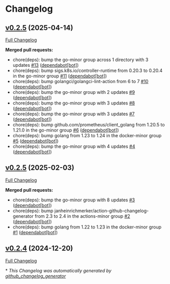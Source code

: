 # Changelog

## [v0.2.5](https://github.com/somaz94/helios-lb/tree/v0.2.5) (2025-04-14)

[Full Changelog](https://github.com/somaz94/helios-lb/compare/v0.2.5...v0.2.5)

**Merged pull requests:**

- chore\(deps\): bump the go-minor group across 1 directory with 3 updates [\#13](https://github.com/somaz94/helios-lb/pull/13) ([dependabot[bot]](https://github.com/apps/dependabot))
- chore\(deps\): bump sigs.k8s.io/controller-runtime from 0.20.3 to 0.20.4 in the go-minor group [\#11](https://github.com/somaz94/helios-lb/pull/11) ([dependabot[bot]](https://github.com/apps/dependabot))
- chore\(deps\): bump golangci/golangci-lint-action from 6 to 7 [\#10](https://github.com/somaz94/helios-lb/pull/10) ([dependabot[bot]](https://github.com/apps/dependabot))
- chore\(deps\): bump the go-minor group with 2 updates [\#9](https://github.com/somaz94/helios-lb/pull/9) ([dependabot[bot]](https://github.com/apps/dependabot))
- chore\(deps\): bump the go-minor group with 3 updates [\#8](https://github.com/somaz94/helios-lb/pull/8) ([dependabot[bot]](https://github.com/apps/dependabot))
- chore\(deps\): bump the go-minor group with 3 updates [\#7](https://github.com/somaz94/helios-lb/pull/7) ([dependabot[bot]](https://github.com/apps/dependabot))
- chore\(deps\): bump github.com/prometheus/client\_golang from 1.20.5 to 1.21.0 in the go-minor group [\#6](https://github.com/somaz94/helios-lb/pull/6) ([dependabot[bot]](https://github.com/apps/dependabot))
- chore\(deps\): bump golang from 1.23 to 1.24 in the docker-minor group [\#5](https://github.com/somaz94/helios-lb/pull/5) ([dependabot[bot]](https://github.com/apps/dependabot))
- chore\(deps\): bump the go-minor group with 4 updates [\#4](https://github.com/somaz94/helios-lb/pull/4) ([dependabot[bot]](https://github.com/apps/dependabot))

## [v0.2.5](https://github.com/somaz94/helios-lb/tree/v0.2.5) (2025-02-03)

[Full Changelog](https://github.com/somaz94/helios-lb/compare/v0.2.4...v0.2.5)

**Merged pull requests:**

- chore\(deps\): bump the go-minor group with 8 updates [\#3](https://github.com/somaz94/helios-lb/pull/3) ([dependabot[bot]](https://github.com/apps/dependabot))
- chore\(deps\): bump janheinrichmerker/action-github-changelog-generator from 2.3 to 2.4 in the actions-minor group [\#2](https://github.com/somaz94/helios-lb/pull/2) ([dependabot[bot]](https://github.com/apps/dependabot))
- chore\(deps\): bump golang from 1.22 to 1.23 in the docker-minor group [\#1](https://github.com/somaz94/helios-lb/pull/1) ([dependabot[bot]](https://github.com/apps/dependabot))

## [v0.2.4](https://github.com/somaz94/helios-lb/tree/v0.2.4) (2024-12-20)

[Full Changelog](https://github.com/somaz94/helios-lb/compare/v0.1.4...v0.2.4)



\* *This Changelog was automatically generated by [github_changelog_generator](https://github.com/github-changelog-generator/github-changelog-generator)*
